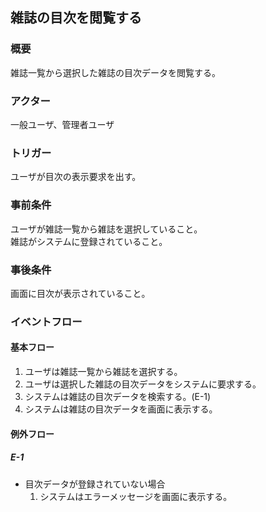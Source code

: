 ## 雑誌の目次を閲覧する

### 概要
雑誌一覧から選択した雑誌の目次データを閲覧する。

### アクター
一般ユーザ、管理者ユーザ

### トリガー
ユーザが目次の表示要求を出す。

### 事前条件
ユーザが雑誌一覧から雑誌を選択していること。  
雑誌がシステムに登録されていること。  

### 事後条件
画面に目次が表示されていること。

### イベントフロー
#### 基本フロー
1. ユーザは雑誌一覧から雑誌を選択する。
1. ユーザは選択した雑誌の目次データをシステムに要求する。
1. システムは雑誌の目次データを検索する。(E-1)
1. システムは雑誌の目次データを画面に表示する。

#### 例外フロー
##### E-1
- 目次データが登録されていない場合
  1. システムはエラーメッセージを画面に表示する。
